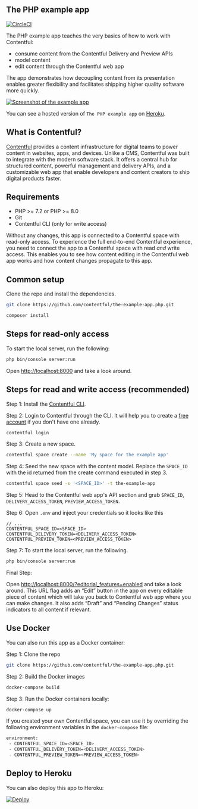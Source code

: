 ## The PHP example app

[![CircleCI](https://img.shields.io/circleci/project/github/contentful/the-example-app.php.svg)](https://circleci.com/gh/contentful/the-example-app.php)

The PHP example app teaches the very basics of how to work with Contentful:

- consume content from the Contentful Delivery and Preview APIs
- model content
- edit content through the Contentful web app

The app demonstrates how decoupling content from its presentation enables greater flexibility and facilitates shipping higher quality software more quickly.

<a href="https://the-example-app-php.herokuapp.com/" target="_blank"><img src="https://images.contentful.com/88dyiqcr7go8/2VvMC41pxmCmwEyyAWCCmQ/3d1288376fb1846544572e2eb0b2a5b5/the-example-app-php.herokuapp.com.png" alt="Screenshot of the example app"/></a>

You can see a hosted version of `The PHP example app` on <a href="https://the-example-app-php.herokuapp.com/" target="_blank">Heroku</a>.

## What is Contentful?
[Contentful](https://www.contentful.com) provides a content infrastructure for digital teams to power content in websites, apps, and devices. Unlike a CMS, Contentful was built to integrate with the modern software stack. It offers a central hub for structured content, powerful management and delivery APIs, and a customizable web app that enable developers and content creators to ship digital products faster.

## Requirements

* PHP >= 7.2 or PHP >= 8.0
* Git
* Contentful CLI (only for write access)

Without any changes, this app is connected to a Contentful space with read-only access. To experience the full end-to-end Contentful experience, you need to connect the app to a Contentful space with read _and_ write access. This enables you to see how content editing in the Contentful web app works and how content changes propagate to this app.

## Common setup

Clone the repo and install the dependencies.

``` bash
git clone https://github.com/contentful/the-example-app.php.git
```

``` bash
composer install
```

## Steps for read-only access

To start the local server, run the following:

``` bash
php bin/console server:run
```

Open [http://localhost:8000](http://localhost:8000) and take a look around.

## Steps for read and write access (recommended)

Step 1: Install the [Contentful CLI](https://www.npmjs.com/package/contentful-cli).

Step 2: Login to Contentful through the CLI. It will help you to create a [free account](https://www.contentful.com/sign-up/) if you don't have one already.

``` bash
contentful login
```

Step 3: Create a new space.

``` bash
contentful space create --name 'My space for the example app'
```

Step 4: Seed the new space with the content model. Replace the `SPACE_ID` with the id returned from the create command executed in step 3.

``` bash
contentful space seed -s '<SPACE_ID>' -t the-example-app
```

Step 5: Head to the Contentful web app's API section and grab `SPACE_ID`, `DELIVERY_ACCESS_TOKEN`, `PREVIEW_ACCESS_TOKEN`.

Step 6: Open `.env` and inject your credentials so it looks like this

```
// ...
CONTENTFUL_SPACE_ID=<SPACE_ID>
CONTENTFUL_DELIVERY_TOKEN=<DELIVERY_ACCESS_TOKEN>
CONTENTFUL_PREVIEW_TOKEN=<PREVIEW_ACCESS_TOKEN>
```

Step 7: To start the local server, run the following.

``` bash
php bin/console server:run
```
Final Step:

Open [http://localhost:8000/?editorial_features=enabled](http://localhost:8000/?editorial_features=enabled) and take a look around. This URL flag adds an “Edit” button in the app on every editable piece of content which will take you back to Contentful web app where you can make changes. It also adds “Draft” and “Pending Changes” status indicators to all content if relevant.


## Use Docker
You can also run this app as a Docker container:

Step 1: Clone the repo

```bash
git clone https://github.com/contentful/the-example-app.php.git
```

Step 2: Build the Docker images

```bash
docker-compose build
```

Step 3: Run the Docker containers locally:

```bash
docker-compose up
```

If you created your own Contentful space, you can use it by overriding the following environment variables in the `docker-compose` file:

```bash
environment:
 - CONTENTFUL_SPACE_ID=<SPACE_ID>
 - CONTENTFUL_DELIVERY_TOKEN=<DELIVERY_ACCESS_TOKEN>
 - CONTENTFUL_PREVIEW_TOKEN=<PREVIEW_ACCESS_TOKEN>
```

## Deploy to Heroku

You can also deploy this app to Heroku:

[![Deploy](https://www.herokucdn.com/deploy/button.svg)](https://heroku.com/deploy)
